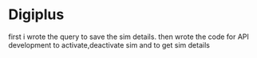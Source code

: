 # Digiplus
first i wrote the query to save the sim details.
then wrote the code for API development to activate,deactivate sim and to get sim details

